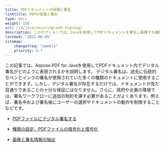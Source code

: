 ```yaml
---
title: PDFドキュメントの保護と署名
linktitle: PDFの保護と署名
type: docs
weight: 150
url: /ja/java/securing-and-signing/
description: このセクションでは、Javaを使用してPDFドキュメントを署名し保護する機能について説明します。
lastmod: "2021-06-05"
sitemap:
    changefreq: "weekly"
    priority: 0.7
---
```


この記事では、Aspose.PDF for Javaを使用してPDFドキュメント内でデジタル署名がどのように表現されるかを説明します。
デジタル署名は、過去に伝統的なペンとインクの署名が使用されていた多くの種類のドキュメントに使用することができます。しかし、デジタル署名が存在するだけでは、ドキュメントが見た目通りであることの十分な保証にはなりません。さらに、政府や企業の環境では、署名ワークフローに追加の制約を課す必要があることがよくあります。例えば、署名中および署名後にユーザーの選択やドキュメントの動作を制限することなどです。

- [PDFファイルにデジタル署名する](/pdf/ja/java/digitally-sign-pdf-file/)

- [権限の設定、PDFファイルの暗号化と復号化](/pdf/ja/java/set-privileges-encrypt-and-decrypt-pdf-file/)
- [画像と署名情報の抽出](/pdf/ja/java/extract-image-and-signature-information/)